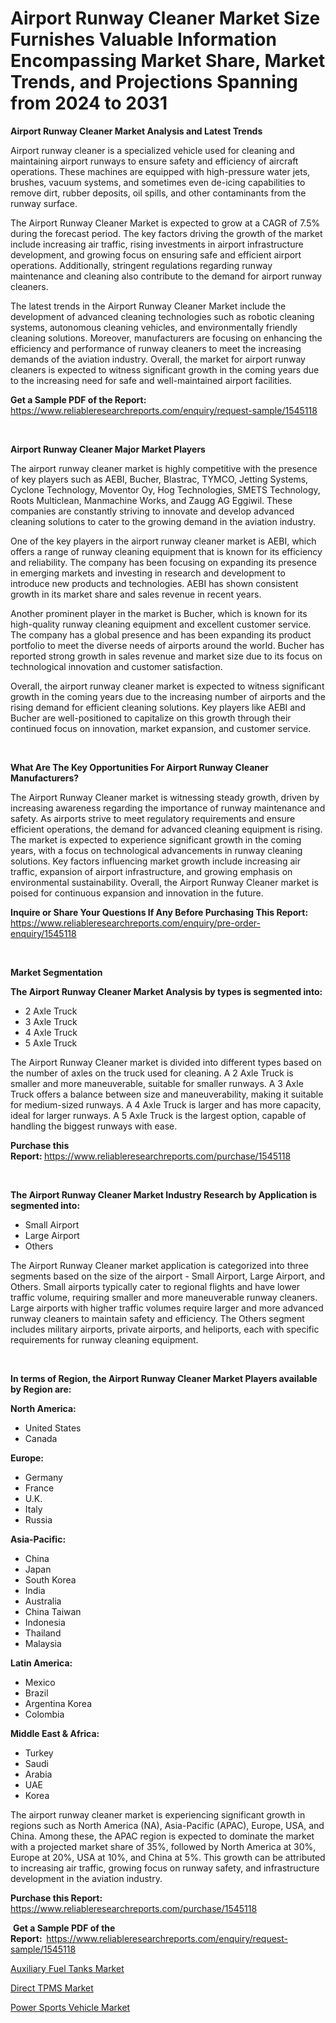<p><h1>Airport Runway Cleaner Market Size Furnishes Valuable Information Encompassing Market Share, Market Trends, and Projections Spanning from 2024 to 2031</h1></p><p><strong>Airport Runway Cleaner Market Analysis and Latest Trends</strong></p>
<p><p>Airport runway cleaner is a specialized vehicle used for cleaning and maintaining airport runways to ensure safety and efficiency of aircraft operations. These machines are equipped with high-pressure water jets, brushes, vacuum systems, and sometimes even de-icing capabilities to remove dirt, rubber deposits, oil spills, and other contaminants from the runway surface.</p><p>The Airport Runway Cleaner Market is expected to grow at a CAGR of 7.5% during the forecast period. The key factors driving the growth of the market include increasing air traffic, rising investments in airport infrastructure development, and growing focus on ensuring safe and efficient airport operations. Additionally, stringent regulations regarding runway maintenance and cleaning also contribute to the demand for airport runway cleaners.</p><p>The latest trends in the Airport Runway Cleaner Market include the development of advanced cleaning technologies such as robotic cleaning systems, autonomous cleaning vehicles, and environmentally friendly cleaning solutions. Moreover, manufacturers are focusing on enhancing the efficiency and performance of runway cleaners to meet the increasing demands of the aviation industry. Overall, the market for airport runway cleaners is expected to witness significant growth in the coming years due to the increasing need for safe and well-maintained airport facilities.</p></p>
<p><strong>Get a Sample PDF of the Report:&nbsp;</strong> <a href="https://www.reliableresearchreports.com/enquiry/request-sample/1545118">https://www.reliableresearchreports.com/enquiry/request-sample/1545118</a></p>
<p>&nbsp;</p>
<p><strong>Airport Runway Cleaner Major Market Players</strong></p>
<p><p>The airport runway cleaner market is highly competitive with the presence of key players such as AEBI, Bucher, Blastrac, TYMCO, Jetting Systems, Cyclone Technology, Moventor Oy, Hog Technologies, SMETS Technology, Roots Multiclean, Manmachine Works, and Zaugg AG Eggiwil. These companies are constantly striving to innovate and develop advanced cleaning solutions to cater to the growing demand in the aviation industry.</p><p>One of the key players in the airport runway cleaner market is AEBI, which offers a range of runway cleaning equipment that is known for its efficiency and reliability. The company has been focusing on expanding its presence in emerging markets and investing in research and development to introduce new products and technologies. AEBI has shown consistent growth in its market share and sales revenue in recent years.</p><p>Another prominent player in the market is Bucher, which is known for its high-quality runway cleaning equipment and excellent customer service. The company has a global presence and has been expanding its product portfolio to meet the diverse needs of airports around the world. Bucher has reported strong growth in sales revenue and market size due to its focus on technological innovation and customer satisfaction.</p><p>Overall, the airport runway cleaner market is expected to witness significant growth in the coming years due to the increasing number of airports and the rising demand for efficient cleaning solutions. Key players like AEBI and Bucher are well-positioned to capitalize on this growth through their continued focus on innovation, market expansion, and customer service.</p></p>
<p>&nbsp;</p>
<p><strong>What Are The Key Opportunities For Airport Runway Cleaner Manufacturers?</strong></p>
<p><p>The Airport Runway Cleaner market is witnessing steady growth, driven by increasing awareness regarding the importance of runway maintenance and safety. As airports strive to meet regulatory requirements and ensure efficient operations, the demand for advanced cleaning equipment is rising. The market is expected to experience significant growth in the coming years, with a focus on technological advancements in runway cleaning solutions. Key factors influencing market growth include increasing air traffic, expansion of airport infrastructure, and growing emphasis on environmental sustainability. Overall, the Airport Runway Cleaner market is poised for continuous expansion and innovation in the future.</p></p>
<p><strong>Inquire or Share Your Questions If Any Before Purchasing This Report:</strong> <a href="https://www.reliableresearchreports.com/enquiry/pre-order-enquiry/1545118">https://www.reliableresearchreports.com/enquiry/pre-order-enquiry/1545118</a></p>
<p>&nbsp;</p>
<p><strong>Market Segmentation</strong></p>
<p><strong>The Airport Runway Cleaner Market Analysis by types is segmented into:</strong></p>
<p><ul><li>2 Axle Truck</li><li>3 Axle Truck</li><li>4 Axle Truck</li><li>5 Axle Truck</li></ul></p>
<p><p>The Airport Runway Cleaner market is divided into different types based on the number of axles on the truck used for cleaning. A 2 Axle Truck is smaller and more maneuverable, suitable for smaller runways. A 3 Axle Truck offers a balance between size and maneuverability, making it suitable for medium-sized runways. A 4 Axle Truck is larger and has more capacity, ideal for larger runways. A 5 Axle Truck is the largest option, capable of handling the biggest runways with ease.</p></p>
<p><strong>Purchase this Report:&nbsp;</strong><a href="https://www.reliableresearchreports.com/purchase/1545118">https://www.reliableresearchreports.com/purchase/1545118</a></p>
<p>&nbsp;</p>
<p><strong>The Airport Runway Cleaner Market Industry Research by Application is segmented into:</strong></p>
<p><ul><li>Small Airport</li><li>Large Airport</li><li>Others</li></ul></p>
<p><p>The Airport Runway Cleaner market application is categorized into three segments based on the size of the airport - Small Airport, Large Airport, and Others. Small airports typically cater to regional flights and have lower traffic volume, requiring smaller and more maneuverable runway cleaners. Large airports with higher traffic volumes require larger and more advanced runway cleaners to maintain safety and efficiency. The Others segment includes military airports, private airports, and heliports, each with specific requirements for runway cleaning equipment.</p></p>
<p>&nbsp;</p>
<p><strong>In terms of Region, the Airport Runway Cleaner Market Players available by Region are:</strong></p>
<p>
    <p> <strong> North America: </strong>
        <ul>
            <li>United States</li>
            <li>Canada</li>
        </ul>
        </p> 
    <p> <strong> Europe: </strong>
        <ul>
            <li>Germany</li>
            <li>France</li>
            <li>U.K.</li>
            <li>Italy</li>
            <li>Russia</li>
        </ul>
        </p> 
    <p> <strong> Asia-Pacific: </strong>
        <ul>
            <li>China</li>
            <li>Japan</li>
            <li>South Korea</li>
            <li>India</li>
            <li>Australia</li>
            <li>China Taiwan</li>
            <li>Indonesia</li>
            <li>Thailand</li>
            <li>Malaysia</li>
        </ul>
        </p> 
    <p> <strong> Latin America: </strong>
        <ul>
            <li>Mexico</li>
            <li>Brazil</li>
            <li>Argentina Korea</li>
            <li>Colombia</li>
        </ul>
        </p> 
    <p> <strong> Middle East & Africa: </strong>
        <ul>
            <li>Turkey</li>
            <li>Saudi</li>
            <li>Arabia</li>
            <li>UAE</li>
            <li>Korea</li>
        </ul>
    </p>
    </p>
<p><p>The airport runway cleaner market is experiencing significant growth in regions such as North America (NA), Asia-Pacific (APAC), Europe, USA, and China. Among these, the APAC region is expected to dominate the market with a projected market share of 35%, followed by North America at 30%, Europe at 20%, USA at 10%, and China at 5%. This growth can be attributed to increasing air traffic, growing focus on runway safety, and infrastructure development in the aviation industry.</p></p>
<p><strong>Purchase this Report: </strong><a href="https://www.reliableresearchreports.com/purchase/1545118">https://www.reliableresearchreports.com/purchase/1545118</a></p>
<p>&nbsp;<strong>Get a Sample PDF of the Report:&nbsp;&nbsp;</strong><a href="https://www.reliableresearchreports.com/enquiry/request-sample/1545118">https://www.reliableresearchreports.com/enquiry/request-sample/1545118</a></p>
<p><strong></strong></p>
<p><p><a href="https://github.com/CliffMedina6/Market-Research-Report-List-3/blob/main/auxiliary-fuel-tanks-market.md">Auxiliary Fuel Tanks Market</a></p><p><a href="https://github.com/angelajermaine/Market-Research-Report-List-2/blob/main/direct-tpms-market.md">Direct TPMS Market</a></p><p><a href="https://github.com/provorikovar/Market-Research-Report-List-3/blob/main/power-sports-vehicle-market.md">Power Sports Vehicle Market</a></p></p>